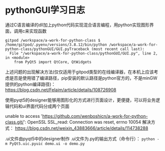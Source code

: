# pythonGUI学习日志
通过C语言编译的dll加上python代码实现混合语言编程，用python实现图形界面，调用c来实现函数

```
gitpod /workspace/a-work-for-python-class $ /home/gitpod/.pyenv/versions/3.8.12/bin/python /workspace/a-work-for-python-class/pythonGUI/GUI.pyTraceback (most recent call last):
  File "/workspace/a-work-for-python-class/pythonGUI/GUI.py", line 2, in <module>
    from PyQt5 import QtCore, QtWidgets
```
上述问题的出现解决方法(仅仅适用于gitpod类型的在线编译器，在本机上应该考虑是否是使用错了编译路径，pip安装的默认路径是python官方的，不是minGW提供的python编译路径)：
https://blog.csdn.net/Felaim/article/details/108726908

使用pyqt5的designer能够用图形化的方式进行页面设计，更便捷，可以将业务逻辑代码和ui界面代码分成两个页面

 unable to access 'https://github.com/wenboshicn/a-work-for-python-class.git/': OpenSSL SSL_read: Connection was reset, errno 10054
 解决方式：
 https://blog.csdn.net/weixin_43883666/article/details/114738288



.ui文件由pyqt5中的designer制作
.ui文件为.py的输出方式（命令行）：
`python -m PyQt5.uic.pyuic demo.ui -o demo.py`

 
 